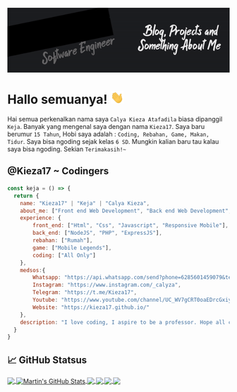 
[![@Kieza17](za.gif)](https://kieza17.github.io/)

# Hallo semuanya! <img src="wave.gif" width="30px">

Hai semua perkenalkan nama saya `Calya Kieza Atafadila` biasa dipanggil `Keja`. Banyak yang mengenal saya dengan nama `Kieza17`. Saya baru berumur `15 Tahun`, Hobi saya adalah : `Coding, Rebahan, Game, Makan, Tidur`. Saya bisa ngoding sejak kelas `6 SD`. Mungkin kalian baru tau kalau saya bisa ngoding. Sekian `Terimakasih!~`

## @Kieza17 ~ Codingers

```js
const keja = () => {
  return {
    name: "Kieza17" | "Keja" | "Calya Kieza",
    about_me: ["Front end Web Development", "Back end Web Development", "Rebahan Only", "Game Only", "Coding Only"],
    experience: {
        front_end: ["Html", "Css", "Javascript", "Responsive Mobile"],
        back_end: ["NodeJS", "PHP", "ExpressJS"],
        rebahan: ["Rumah"],
        game: ["Mobile Legends"],
        coding: ["All Only"]
    },
    medsos:{
        Whatsapp: "https://api.whatsapp.com/send?phone=6285601459079&text=Hallo+Keja",
        Instagram: "https://www.instagram.com/_calyza",
        Telegram: "https://t.me/Kieza17",
        Youtube: "https://www.youtube.com/channel/UC_WV7gCRT0oaEDrcGxiyjGA",
        Website: "https://kieza17.github.io/"
    },
    description: "I love coding, I aspire to be a professor. Hope all come true. Aamiin.."
  }
}
```

## &#x1f4c8; GitHub Statsus

<a href="#">
  <img align="center" src="https://github-readme-stats.vercel.app/api/top-langs/?username=Kieza17&hide=java,html,tex&title_color=ffffff&text_color=c9cacc&icon_color=2bbc8a&bg_color=1d1f21&langs_count=3" />
</a>
<a href="#">
  <img align="center" src="https://github-readme-stats.vercel.app/api?username=Kieza17&show_icons=true&line_height=27&count_private=true&title_color=ffffff&text_color=c9cacc&icon_color=2bbc8a&bg_color=1d1f21" alt="Martin's GitHub Stats" />
</a>

<a href="https://github.com/Kieza17/Spamming_WhatsApp_Console">
  <img align="center" src="https://github-readme-stats.vercel.app/api/pin/?username=Kieza17&repo=Spamming_WhatsApp_Console&title_color=ffffff&text_color=c9cacc&icon_color=2bbc8a&bg_color=1d1f21" />
</a>
<a href="https://github.com/Kieza17/Spamming_WhatsApp_Console">
  <img align="center" src="https://github-readme-stats.vercel.app/api/pin/?username=Kieza17&repo=Spamming_WhatsApp_Console&title_color=ffffff&text_color=c9cacc&icon_color=2bbc8a&bg_color=1d1f21" />
</a>
<a href="https://github.com/Kieza17/link-wa">
  <img align="center" src="https://github-readme-stats.vercel.app/api/pin/?username=Kieza17&repo=link-wa&title_color=ffffff&text_color=c9cacc&icon_color=2bbc8a&bg_color=1d1f21" />
</a>
<a href="https://github.com/Kieza17/link-wa">
  <img align="center" src="https://github-readme-stats.vercel.app/api/pin/?username=Kieza17&repo=link-wa&title_color=ffffff&text_color=c9cacc&icon_color=2bbc8a&bg_color=1d1f21" />
</a>
